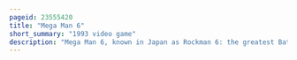 ```yaml
---
pageid: 23555420
title: "Mega Man 6"
short_summary: "1993 video game"
description: "Mega Man 6, known in Japan as Rockman 6: the greatest Battle in History! ! A Platform Video Game developed by Capcom for the nintendo Entertainment System. It is the sixth Installment of the original mega Man Series. It was originally released by Capcom in Japan in 1993 and by Nintendo in north America in 1994. It was included in the 2004 mega Man anniversary Collection. Its first Release in Europe and the pal Region was 11 June 2013 for the 3ds virtual Console nearly twenty Years after the original Game's Release."
---
```

